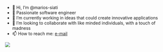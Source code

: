 - 👋 Hi, I’m @marios-siati 
- 👀 Passionate software engineer
- 🌱 I’m currently working in ideas that could create innovative applications
- 💞️ I’m looking to collaborate with like minded individuals, with a touch of madness 
- 📫 How to reach me: [e-mail](mailto:marios.shiatis@outlook.com)

![](https://github-readme-stats-ten-gilt.vercel.app/api?username=marios-siatis&show_icons=true&theme=tokyonight)

<!---
marios-siatis/marios-siatis is a ✨ special ✨ repository because its `README.md` (this file) appears on your GitHub profile.
You can click the Preview link to take a look at your changes.
--->
